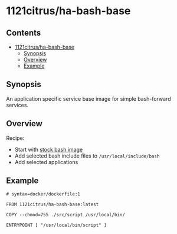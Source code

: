 # 1121citrus/ha-bash-base

## Contents
- [1121citrus/ha-bash-base](#1121citrushome-assistantbash-base)
  - [Synopsis](#synopsis)
  - [Overview](#overview)
  - [Example](#example)

## Synopsis
An application specific service base image for simple bash-forward services.

## Overview

Recipe:

- Start with [stock bash image](https://hub.docker.com/_/bash/)
- Add selected bash include files to `/usr/local/include/bash`
- Add selected applications

## Example

```
# syntax=docker/dockerfile:1

FROM 1121citrus/ha-bash-base:latest

COPY --chmod=755 ./src/script /usr/local/bin/

ENTRYPOINT [ "/usr/local/bin/script" ]
```

